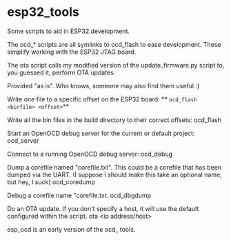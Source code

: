 # esp32_tools

Some scripts to aid in ESP32 development. 

The ocd_* scripts are all symlinks to ocd_flash to ease development. These simplify working with the ESP32 JTAG board.

The ota script calls my modified version of the update_firmware.py script to, you guessed it, perform OTA updates.

Provided "as is". Who knows, someone may also find them useful :)


Write one file to a specific offset on the ESP32 board:
** ``` ocd_flash <binfile> <offset> ```**

Write all the bin files in the build directory to their correct offsets:
ocd_flash

Start an OpenOCD debug server for the current or default project:
ocd_server

Connect to a running OpenOCD debug server:
ocd_debug

Dump a corefile named "corefile.txt". This could be a corefile that has been dumped via the UART.
(I suppose I should make this take an optional name, but hey, I suck)
ocd_coredump

Debug a corefile name "corefile.txt.
ocd_dbgdump

Do an OTA update. If you don't specify a host, it will use the default configured within the script.
ota <ip address/host>

esp_ocd is an early version of the ocd_ tools.
